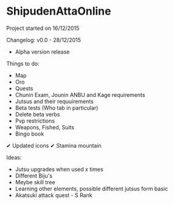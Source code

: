 # ShipudenAttaOnline

Project started on 16/12/2015

Changelog:
v0.0 - 28/12/2015
- Alpha version release

Things to do:
- Map
- Oro
- Quests
- Chunin Exam, Jounin ANBU and Kage requirements
- Jutsus and their requuirements
- Beta tests (Who tab in particular)
- Delete beta verbs
- Pvp restrictions
- Weapons, Fished, Suits
- Bingo book

 ✔ Updated icons
 ✔ Stamina mountain

Ideas:
- Jutsu upgrades when used x times
- Different Biju's
- Meybe skill tree
- Learning other elements, possible different jutsus form basic
- Akatsuki attack quest - S Rank
